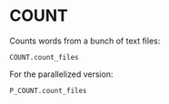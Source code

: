 # COUNT

Counts words from a bunch of text files:
```
COUNT.count_files
```

For the parallelized version:
```
P_COUNT.count_files
```
